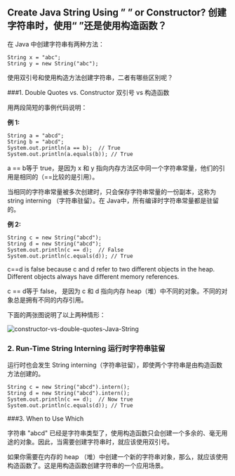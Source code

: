 ## Create Java String Using ” ” or Constructor? 创建字符串时，使用“ ”还是使用构造函数？

在 Java 中创建字符串有两种方法：

```
String x = "abc";
String y = new String("abc");
```
使用双引号和使用构造方法创建字符串，二者有哪些区别呢？

###1. Double Quotes vs. Constructor 双引号 vs 构造函数

用两段简短的事例代码说明：

**例 1:**

```
String a = "abcd";
String b = "abcd";
System.out.println(a == b);  // True
System.out.println(a.equals(b)); // True
```

a == b等于 true，是因为 x 和 y 指向内存方法区中同一个字符串常量，他们的引用是相同的（==比较的是引用）。

当相同的字符串常量被多次创建时，只会保存字符串常量的一份副本，这称为 string interning （字符串驻留）。在 Java中，所有编译时字符串常量都是驻留的。

**例 2:**

```
String c = new String("abcd");
String d = new String("abcd");
System.out.println(c == d);  // False
System.out.println(c.equals(d)); // True
```
c==d is false because c and d refer to two different objects in the heap. Different objects always have different memory references.

c == d等于 false， 是因为 c 和 d 指向内存 heap（堆）中不同的对象。不同的对象总是拥有不同的内存引用。

下面的两张图说明了以上两种情形：

![constructor-vs-double-quotes-Java-String](http://www.programcreek.com/wp-content/uploads/2014/03/constructor-vs-double-quotes-Java-String-New-Page-650x324.png)



### 2. Run-Time String Interning 运行时字符串驻留

运行时也会发生 String interning（字符串驻留），即使两个字符串是由构造函数方法创建的。

```
String c = new String("abcd").intern();
String d = new String("abcd").intern();
System.out.println(c == d);  // Now true
System.out.println(c.equals(d)); // True
```

###3. When to Use Which

字符串 "abcd" 已经是字符串类型了，使用构造函数只会创建一个多余的、毫无用途的对象。因此，当需要创建字符串时，就应该使用双引号。

如果你需要在内存的 heap （堆）中创建一个新的字符串对象，那么，就应该使用构造函数了。这是用构造函数创建字符串的一个应用场景。


